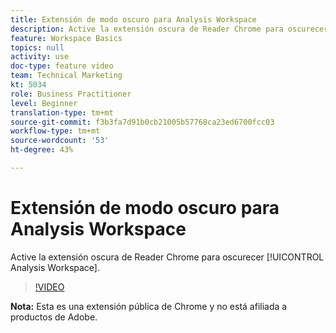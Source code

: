 ```yaml
---
title: Extensión de modo oscuro para Analysis Workspace
description: Active la extensión oscura de Reader Chrome para oscurecer Analysis Workspace.
feature: Workspace Basics
topics: null
activity: use
doc-type: feature video
team: Technical Marketing
kt: 5034
role: Business Practitioner
level: Beginner
translation-type: tm+mt
source-git-commit: f3b3fa7d91b0cb21005b57768ca23ed6700fcc03
workflow-type: tm+mt
source-wordcount: '53'
ht-degree: 43%

---
```



# Extensión de modo oscuro para Analysis Workspace

Active la extensión oscura de Reader Chrome para oscurecer [!UICONTROL Analysis Workspace].

>[!VIDEO](https://video.tv.adobe.com/v/33774/?quality=12)

**Nota:** Esta es una extensión pública de Chrome y no está afiliada a productos de Adobe.
